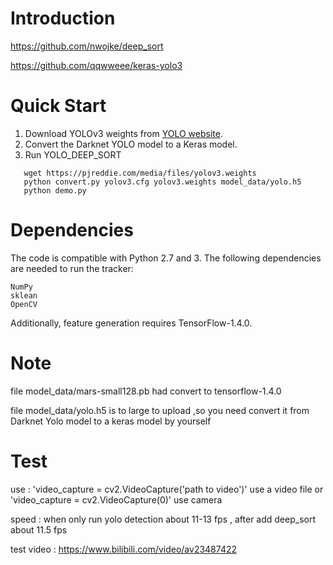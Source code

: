 
# Introduction

  https://github.com/nwojke/deep_sort
  
  https://github.com/qqwweee/keras-yolo3

# Quick Start

1. Download YOLOv3 weights from [YOLO website](http://pjreddie.com/darknet/yolo/).
2. Convert the Darknet YOLO model to a Keras model.
3. Run YOLO_DEEP_SORT 

```
   wget https://pjreddie.com/media/files/yolov3.weights
   python convert.py yolov3.cfg yolov3.weights model_data/yolo.h5
   python demo.py
```

# Dependencies

The code is compatible with Python 2.7 and 3. The following dependencies are needed to run the tracker:

    NumPy
    sklean
    OpenCV

Additionally, feature generation requires TensorFlow-1.4.0.

# Note 
 file model_data/mars-small128.pb  had convert to tensorflow-1.4.0
 
 file model_data/yolo.h5 is to large to upload ,so you need convert it from Darknet Yolo model to a keras model by yourself
 
# Test
 use : 'video_capture = cv2.VideoCapture('path to video')' use a video file or 'video_capture = cv2.VideoCapture(0)' use camera
 
 speed : when only run yolo detection about 11-13 fps  , after add deep_sort about 11.5 fps
 
 test video : https://www.bilibili.com/video/av23487422
 



